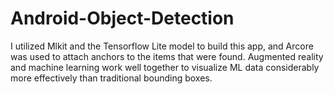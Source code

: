 # Android-Object-Detection
I utilized Mlkit and the Tensorflow Lite model to build this app, and Arcore was used to attach anchors to the items that were found. Augmented reality and machine learning work well together to visualize ML data considerably more effectively than traditional bounding boxes.
